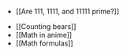 * [[Are 111, 1111, and 11111 prime?]]

<!-- -->

* [[Counting bears]]
* [[Math in anime]]
* [[Math formulas]]
